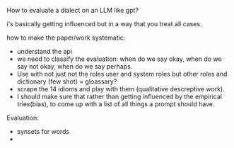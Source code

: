 How to evaluate a dialect on an LLM like gpt?


i's basically getting influenced but in a way that you treat all cases.


how to make the paper/work systematic:
- understand the api
- we need to classify the evaluation: when do we say okay, when do we say not okay, when do we say perhaps.
- Use with not just not the roles user and system roles but other roles and dictionary (few shot) = gloassary?
- scrape the 14 idioms and play with them (qualitative descreptive work).
- I should make sure that rather than getting influenced by the empirical tries(bias), to come up with a list of all things a prompt should have.



Evaluation:
- synsets for words
- 